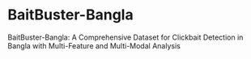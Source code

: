 # BaitBuster-Bangla
BaitBuster-Bangla: A Comprehensive Dataset for Clickbait Detection in Bangla with Multi-Feature and Multi-Modal Analysis
